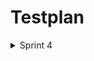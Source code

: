 # Testplan
<details><summary>Sprint 4</summary>
<p>
  
 Feature to be tested | Approach | Test Steps | Responsibilities | Schedule | Pass/Fail |
| --- | --- | --- | --- | --- | --- |
| Login username and password functionality.| Manual testing |<li> Enter username and password in the login form </li> <li>Verify that entering  valid username and passwrd result in user sign in </li> <li>Verify entering wrong username and password results in error</li> | Preet will perform manual testing on UX 1 | 15-18 feb'22 | Pass |  
| Functionality of sign up page and the requirements fo different fields.| Manual testing | <li> Click on signup page and try signing up with username and password </li> <li> Click on signup page and try signing up with invalid username and password verify that sign up fails </li> <li> Click on signup page and try signing up with existing  username and password. Verify sign up fails. </li>  | Pushti will perform the testing on sign up page and \n the requirements | 15-18 feb'22 | Pass  |
| Link between sign up page and login page after filling out the sign up details | Manual testing | <li> Verify after successful sign up, the web application redirects to sign-in page.  </li> | Muhaimin | 15-18 feb'22 | Pass |
| API response | Manual testing with postman software | Checking the response code with postman | Muhaimin will perform API response code test. | 19-21 feb'22 | Pass |
| Database | Verification by inspection | Entering user name and password and inspecting the database for that particular entry | Muhaimin will check for the database connectivity | 19-21 feb'22  | Pass |
| Functionality of new landing page | Manual testing | Take the proper URL and landing page should be displayed as per requirements |  Preet  | 14-18 Mar'22  | Pass |  
| Functionality of settings modal | Manual testing | Selection of catergories  |  Pushti & Muhaimin | 14-18 Mar'22  | Pass |  
| Unit Testing | Automated testing (JEST)| Testing the functionality of code for test.js file |    | 19-22 Mar'22  | Pass |
| Integration Testing | <li> Automated Unit tests for password checking and sign up/sign in functionality </li> <li> Manual tests for complex functioalities for example searching, selecting different categories </li> <li> Manual Testing for API tests with postman. </li> |  <li>Unit Testing and functionality testing.</li> <li>Check whether Sprint 1/2/3/4 requirements are valid </li> <li>Check whether all the requirements are valid for the latest git commits </li> |    |   |  | 
| Regression Testing | <li> Automated Unit tests for password checking and sign up/sign in functionality </li> <li> Manual tests for complex functioalities for example searching, selecting different categories </li> <li> Manual Testing for API tests with postman. </li> | <li>Unit Testing and functionality testing.</li> <li>Check whether Sprint 1 requirements are valid. </li> <li>Check whether Sprint 2 requirements are valid. </li> <li>Check whether Sprint 3 requirements are valid. </li> <li>Check whether Sprint 4 requirements are valid. </li> |    |   |  |   

</p>
</details>
